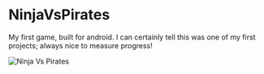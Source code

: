 # NinjaVsPirates

My first game, built for android. I can certainly tell this was one of my first projects; always nice to measure progress!

![Ninja Vs Pirates](https://i.imgur.com/T2Qwzm8.png)
